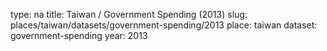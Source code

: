 type: na
title: Taiwan / Government Spending (2013)
slug: places/taiwan/datasets/government-spending/2013
place: taiwan
dataset: government-spending
year: 2013
